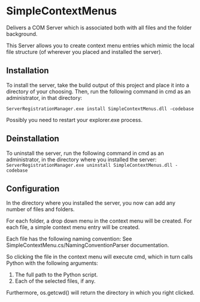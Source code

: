 ﻿# SimpleContextMenus
Delivers a COM Server which is associated both with all files and the folder background.

This Server allows you to create context menu entries which
mimic the local file structure (of wherever you placed and installed the server).

## Installation
To install the server, take the build output of this project and
place it into a directory of your choosing. Then, run the following command 
in cmd as an administrator, in that directory:

`ServerRegistrationManager.exe install SimpleContextMenus.dll -codebase`

Possibly you need to restart your explorer.exe process.

## Deinstallation
To uninstall the server, run the following command in cmd as an administrator, in the directory where you installed the server:
`ServerRegistrationManager.exe uninstall SimpleContextMenus.dll -codebase`

## Configuration
In the directory where you installed the server, you 
now can add any number of files and folders.

For each folder, a drop down menu in the context menu will be created.
For each file, a simple context menu entry will be created.

Each file has the following naming convention:
See SimpleContextMenu.cs/NamingConventionParser documentation.


So clicking the file in the context menu will execute cmd, which in turn calls Python 
with the following arguments:
1. The full path to the Python script.
2. Each of the selected files, if any.

Furthermore, os.getcwd() will return the directory in which you right clicked.

